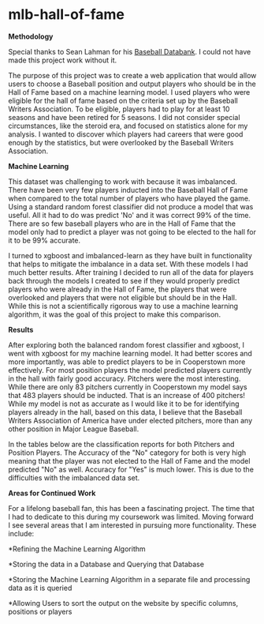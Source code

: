 # mlb-hall-of-fame

**Methodology**

Special thanks to Sean Lahman for his [Baseball Databank](http://www.seanlahman.com/baseball-archive/statistics/). I could not have made this project work without it.

The purpose of this project was to create a web application that would allow users to choose a Baseball position and output players who should be in the Hall of Fame based on a machine learning model. I used players who were eligible for the hall of fame based on the criteria set up by the Baseball Writers Association. To be eligible, players had to play for at least 10 seasons and have been retired for 5 seasons. I did not consider special circumstances, like the steroid era, and focused on statistics alone for my analysis. I wanted to discover which players had careers that were good enough by the statistics, but were overlooked by the Baseball Writers Association.

**Machine Learning**

This dataset was challenging to work with because it was imbalanced. There have been very few players inducted into the Baseball Hall of Fame when compared to the total number of players who have played the game. Using a standard random forest classifier did not produce a model that was useful. All it had to do was predict 'No' and it was correct 99% of the time. There are so few baseball players who are in the Hall of Fame that the model only had to predict a player was not going to be elected to the hall for it to be 99% accurate.  

I turned to xgboost and imbalanced-learn as they have built in functionality that helps to mitigate the imbalance in a data set.  With these models I had much better results.
After training I decided to run all of the data for players back through the models I created to see if they would properly predict players who were
already in the Hall of Fame, the players that were overlooked and players that were not eligible but should be in the Hall.  While this is not a scientifically rigorous way to use a machine learning algorithm, it was the goal of this project to make this comparison.

**Results**

After exploring both the balanced random forest classifier and xgboost, I went with xgboost for my machine learning model. It had better scores and 
more importantly, was able to predict players to be in Cooperstown more effectively. For most position players the model predicted players currently in the hall with fairly good accuracy.  Pitchers were the most interesting.  While there are only 83 pitchers currently in Cooperstown my model says that 483 players should be inducted.  That is an increase of 400 pitchers!  While my model is not as accurate as I would like it to be for identifying players already in the hall, based on this data, I believe that the Baseball Writers Association of America have under elected pitchers, more than any other position in Major League Baseball.

In the tables below are the classification reports for both Pitchers and Position Players.  The Accuracy of the "No" category for both is very high meaning that the player was not elected to the Hall of Fame and the model predicted "No" as well.  Accuracy for "Yes" is much lower.  This is due to the difficulties with the imbalanced data set.

**Areas for Continued Work**

For a lifelong baseball fan, this has been a fascinating project. The time that I had to dedicate to this during my coursework was limited. Moving forward I see several areas that I am interested in pursuing more functionality. These include:

*Refining the Machine Learning Algorithm

*Storing the data in a Database and Querying that Database

*Storing the Machine Learning Algorithm in a separate file and processing data as it is queried

*Allowing Users to sort the output on the website by specific columns, positions or players